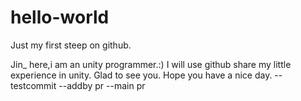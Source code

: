 # hello-world
Just my first steep on github.

Jin_ here,i am an unity programmer.:)
I will use github share my little experience in unity.
Glad to see you. Hope you have a nice day.
--testcommit
--addby pr
--main pr
